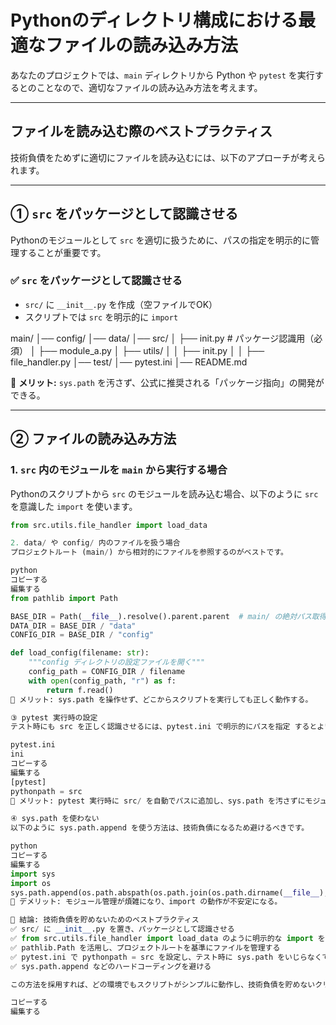 # Pythonのディレクトリ構成における最適なファイルの読み込み方法

あなたのプロジェクトでは、`main` ディレクトリから Python や `pytest` を実行するとのことなので、適切なファイルの読み込み方法を考えます。

---

## **ファイルを読み込む際のベストプラクティス**
技術負債をためずに適切にファイルを読み込むには、以下のアプローチが考えられます。

---

## **① `src` をパッケージとして認識させる**
Pythonのモジュールとして `src` を適切に扱うために、パスの指定を明示的に管理することが重要です。

### ✅ `src` をパッケージとして認識させる
- `src/` に `__init__.py` を作成（空ファイルでOK）
- スクリプトでは `src` を明示的に `import`

main/ 
│── config/
│── data/ 
│── src/ 
│ ├── init.py # パッケージ認識用（必須） 
│ ├── module_a.py 
│ ├── utils/ 
│ │ ├── init.py 
│ │ ├── file_handler.py 
│── test/
│── pytest.ini 
│── README.md


📌 **メリット:** `sys.path` を汚さず、公式に推奨される「パッケージ指向」の開発ができる。

---

## **② ファイルの読み込み方法**
### **1. `src` 内のモジュールを `main` から実行する場合**
Pythonのスクリプトから `src` のモジュールを読み込む場合、以下のように `src` を意識した `import` を使います。

```python
from src.utils.file_handler import load_data

2. data/ や config/ 内のファイルを扱う場合
プロジェクトルート (main/) から相対的にファイルを参照するのがベストです。

python
コピーする
編集する
from pathlib import Path

BASE_DIR = Path(__file__).resolve().parent.parent  # main/ の絶対パス取得
DATA_DIR = BASE_DIR / "data"
CONFIG_DIR = BASE_DIR / "config"

def load_config(filename: str):
    """config ディレクトリの設定ファイルを開く"""
    config_path = CONFIG_DIR / filename
    with open(config_path, "r") as f:
        return f.read()
📌 メリット: sys.path を操作せず、どこからスクリプトを実行しても正しく動作する。

③ pytest 実行時の設定
テスト時にも src を正しく認識させるには、pytest.ini で明示的にパスを指定 するとよいです。

pytest.ini
ini
コピーする
編集する
[pytest]
pythonpath = src
📌 メリット: pytest 実行時に src/ を自動でパスに追加し、sys.path を汚さずにモジュールを参照できる。

④ sys.path を使わない
以下のように sys.path.append を使う方法は、技術負債になるため避けるべきです。

python
コピーする
編集する
import sys
import os
sys.path.append(os.path.abspath(os.path.join(os.path.dirname(__file__), "../src")))
📌 デメリット: モジュール管理が煩雑になり、import の動作が不安定になる。

🎯 結論: 技術負債を貯めないためのベストプラクティス
✅ src/ に __init__.py を置き、パッケージとして認識させる
✅ from src.utils.file_handler import load_data のように明示的な import を行う
✅ pathlib.Path を活用し、プロジェクトルートを基準にファイルを管理する
✅ pytest.ini で pythonpath = src を設定し、テスト時に sys.path をいじらなくて済むようにする
✅ sys.path.append などのハードコーディングを避ける

この方法を採用すれば、どの環境でもスクリプトがシンプルに動作し、技術負債を貯めないクリーンな設計 になります。

コピーする
編集する
